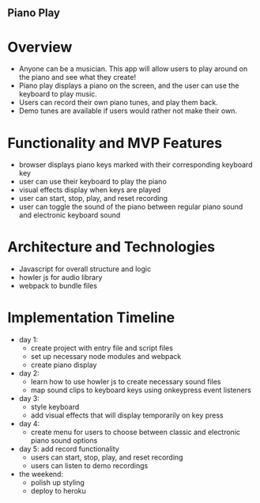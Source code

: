 ## Piano Play

# Overview
* Anyone can be a musician. This app will allow users to play around on the piano and see what they create!
* Piano play displays a piano on the screen, and the user can use the keyboard to play music.
* Users can record their own piano tunes, and play them back.
* Demo tunes are available if users would rather not make their own.
# Functionality and MVP Features
* browser displays piano keys marked with their corresponding keyboard key
* user can use their keyboard to play the piano
* visual effects display when keys are played
* user can start, stop, play, and reset recording
* user can toggle the sound of the piano between regular piano sound and electronic keyboard sound
# Architecture and Technologies
* Javascript for overall structure and logic
* howler js for audio library
* webpack to bundle files
# Implementation Timeline
* day 1:
    * create project with entry file and script files
    * set up necessary node modules and webpack
    * create piano display
* day 2:
    * learn how to use howler js to create necessary sound files
    * map sound clips to keyboard keys using onkeypress event listeners
* day 3:
    * style keyboard
    * add visual effects that will display temporarily on key press
* day 4:
    * create menu for users to choose between classic and electronic piano sound options
* day 5: add record functionality
    * users can start, stop, play, and reset recording
    * users can listen to demo recordings
* the weekend:
    * polish up styling
    * deploy to heroku
